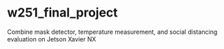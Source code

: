 # w251_final_project
Combine mask detector, temperature measurement, and social distancing evaluation on Jetson Xavier NX

